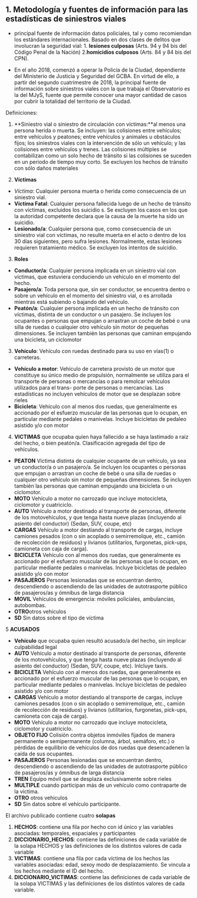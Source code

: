## 1. Metodología y fuentes de información para las estadísticas de siniestros viales

- principal fuente de información datos policiales, tal y como recomiendan los estándares internacionales.
  Basado en dos clases de delitos que involucran la seguridad vial: 1. **lesiones culposas** (Arts. 94 y 94 bis del Código Penal de la Nación) 2.**homicidios culposos** (Arts. 84 y 84 bis del CPN).<br>

- En el año 2018, comenzó a operar la Policía de la Ciudad, dependiente del Ministerio de Justicia y Seguridad del GCBA. En virtud de ello, a partir del segundo
  cuatrimestre de 2018, la principal fuente de información sobre siniestros viales con la que trabaja el Observatorio es la del MJyS, fuente que permite conocer una mayor cantidad de casos por cubrir la totalidad del territorio de la Ciudad.<br>

Definiciones:

1. **Siniestro vial o siniestro de circulación con víctimas:**al menos una persona herida o muerta. Se incluyen: las colisiones entre vehículos; entre vehículos y
   peatones; entre vehículos y animales u obstáculos fijos; los siniestros viales con la intervención de sólo un vehículo; y las colisiones entre vehículos y trenes. Las colisiones múltiples se contabilizan como un solo hecho de tránsito si las colisiones se suceden en un periodo de tiempo muy corto. Se excluyen los hechos de tránsito con sólo daños materiales<br>

2. **Víctimas**

- _Víctima_: Cualquier persona muerta o herida como consecuencia de un siniestro vial.<br>
- **Víctima Fatal**: Cualquier persona fallecida luego de un hecho de tránsito con víctimas, excluidos los suicidio s. Se excluyen los casos en los que la autoridad competente declara que la causa de la muerte ha sido un suicidio.<br>
- **Lesionado/a**: Cualquier persona que, como consecuencia de un siniestro vial con víctimas, no resulte muerta en el acto o dentro de los 30 días siguientes, pero sufra lesiones. Normalmente, estas lesiones requieren tratamiento médico. Se excluyen los intentos de suicidio. <br>

3. **Roles**

- **Conductor/a**: Cualquier persona implicada en un siniestro vial con víctimas, que estuviera conduciendo un vehículo en el momento del hecho.<br>
- **Pasajero/a**: Toda persona que, sin ser conductor, se encuentra dentro o sobre un vehículo en el momento del siniestro vial, o es arrollada mientras está subiendo o bajando del vehículo.<br>
- **Peatón/a**: Cualquier persona implicada en un hecho de tránsito con víctimas, distinta de un conductor o un pasajero. Se incluyen los ocupantes o personas que empujan o arrastran un coche de bebé o una silla de ruedas o cualquier otro vehículo sin motor de pequeñas dimensiones. Se incluyen también las personas que caminan empujando una bicicleta, un ciclomotor<br>

3. **Vehículo**: Vehículo con ruedas destinado para su uso en vías(1) o carreteras.<br>

- **Vehículo a motor**: Vehículo de carretera provisto de un motor que constituye su único medio de propulsión, normalmente se utiliza para el transporte de personas o mercancías o para remolcar vehículos utilizados para el trans- porte de personas o mercancías. Las estadísticas no incluyen vehículos de motor que se desplazan sobre rieles<br>
- **Bicicleta**: Vehículo con al menos dos ruedas, que generalmente es accionado por el esfuerzo muscular de las personas que lo ocupan, en particular mediante pedales o manivelas. Incluye bicicletas de pedaleo asistido y/o con motor<br>

4. **VICTIMAS** que ocupaba quien haya fallecido a se haya lastimado a raíz del hecho, o bien peatón/a. Clasificación agregada del tipo de vehículos.<br>

- **PEATON** Víctima distinta de cualquier ocupante de un vehículo, ya sea un conductor/a o un pasajero/a. Se incluyen los ocupantes o personas que empujan o arrastran un coche de bebé o una silla de ruedas o cualquier otro vehículo sin motor de pequeñas dimensiones. Se incluyen también las personas que caminan empujando una bicicleta o un ciclomotor.<br>
- **MOTO** Vehículo a motor no carrozado que incluye motocicleta, ciclomotor y cuatriciclo.<br>
- **AUTO** Vehículo a motor destinado al transporte de personas, diferente de los motovehículos, y que tenga hasta nueve plazas (incluyendo al asiento del conductor) (Sedan, SUV, coupe, etc)<br>
- **CARGAS** Vehículo a motor destiando al transporte de cargas, incluye camiones pesados (con o sin acoplado o semirremolque, etc., camión de recolección de residuos) y livianos (utilitarios, furgonetas, pick-ups, camioneta con caja de carga).
- **BICICLETA** Vehículo con al menos dos ruedas, que generalmente es accionado por el esfuerzo muscular de las personas que lo ocupan, en particular mediante pedales o manivelas. Incluye bicicletas de pedaleo asistido y/o con motor
- **PASAJEROS** Personas lesionadas que se encuentran dentro, descendiendo o ascendiendo de las unidades de autotrasporte público de pasajeros/as y ómnibus de larga distancia
- **MOVIL** Vehículos de emergencia: móviles policiales, ambulancias, autobombas.
- **OTRO**otros vehiculos
- **SD** Sin datos sobre el tipo de víctima

5 **ACUSADOS**

- **Vehículo** que ocupaba quien resultó acusado/a del hecho, sin implicar culpabilidad legal
- **AUTO** Vehículo a motor destinado al transporte de personas, diferente de los motovehículos, y que tenga hasta nueve plazas (incluyendo al asiento del conductor) (Sedan, SUV, coupe, etc). Inlcluye taxis.<br>
- **BICICLETA** Vehículo con al menos dos ruedas, que generalmente es accionado por el esfuerzo muscular de las personas que lo ocupan, en particular mediante pedales o manivelas. Incluye bicicletas de pedaleo asistido y/o con motor<br>
- **CARGAS** Vehículo a motor destiando al transporte de cargas, incluye camiones pesados (con o sin acoplado o semirremolque, etc., camión de recolección de residuos) y livianos (utilitarios, furgonetas, pick-ups, camioneta con caja de carga).<br>
- **MOTO** Vehículo a motor no carrozado que incluye motocicleta, ciclomotor y cuatriciclo.
- **OBJETO FIJO** Colisión contra objetos inmóviles fijados de manera permanente o semipermanente (columna, árbol, semáforo, etc.) o pérdidas de equilibrio de vehículos de dos ruedas que desencadenen la caída de sus ocupantes.<br>
- **PASAJEROS** Personas lesionadas que se encuentran dentro, descendiendo o ascendiendo de las unidades de autotrasporte público de pasajeros/as y ómnibus de larga distancia<br>
- **TREN** Equipo móvil que se desplaza exclusivamente sobre rieles
- **MULTIPLE** cuando participan más de un vehículo como contraparte de la víctima.<br>
- **OTRO** otros vehiculos <br>
- **SD** Sin datos sobre el vehículo participante.<br>

El archivo publicado contiene cuatro **solapas**

1. **HECHOS**: contiene una fila por hecho con id único y las variables asociadas: temporales, espaciales y participantes <br>
2. **DICCIONARIO_HECHOS**: contiene las definiciones de cada variable de la solapa HECHOS y las definiciones de los
   distintos valores de cada variable<br>
3. **VICTIMAS**: contiene una fila por cada víctima de los hechos las variables asociadas: edad, sexoy modo de desplazamiento. Se vincula a los hechos mediante el ID del hecho.<br>
4. **DICCIONARIO_VICTIMAS**: contiene las definiciones de cada variable de la solapa VICTIMAS y las definiciones de los distintos valores de cada variable.<br>
